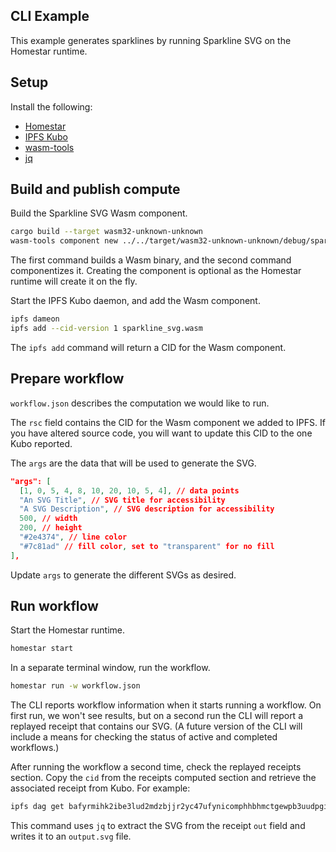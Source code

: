 ## CLI Example

This example generates sparklines by running Sparkline SVG on the Homestar runtime.

## Setup

Install the following:

- [Homestar][homestar]
- [IPFS Kubo][kubo]
- [wasm-tools][wasm-tools]
- [jq][jq]

## Build and publish compute

Build the Sparkline SVG Wasm component.

```sh
cargo build --target wasm32-unknown-unknown
wasm-tools component new ../../target/wasm32-unknown-unknown/debug/sparkline_svg.wasm -o ./sparkline_svg.wasm
```

The first command builds a Wasm binary, and the second command componentizes it. Creating the component is optional as the Homestar runtime will create it on the fly.

Start the IPFS Kubo daemon, and add the Wasm component.

```sh
ipfs dameon
ipfs add --cid-version 1 sparkline_svg.wasm
```

The `ipfs add` command will return a CID for the Wasm component.

## Prepare workflow

`workflow.json` describes the computation we would like to run.

The `rsc` field contains the CID for the Wasm component we added to IPFS. If you have altered source code, you will want to update this CID to the one Kubo reported.

The `args` are the data that will be used to generate the SVG.

```json
"args": [
  [1, 0, 5, 4, 8, 10, 20, 10, 5, 4], // data points
  "An SVG Title", // SVG title for accessibility
  "A SVG Description", // SVG description for accessibility
  500, // width
  200, // height
  "#2e4374", // line color
  "#7c81ad" // fill color, set to "transparent" for no fill
],
```

Update `args` to generate the different SVGs as desired.

## Run workflow

Start the Homestar runtime.

```sh
homestar start
```

In a separate terminal window, run the workflow.

```sh
homestar run -w workflow.json
```

The CLI reports workflow information when it starts running a workflow. On first run, we won't see results, but on a second run the CLI will report a replayed receipt that contains our SVG. (A future version of the CLI will include a means for checking the status of active and completed workflows.)

After running the workflow a second time, check the replayed receipts section. Copy the `cid` from the receipts computed section and retrieve the associated receipt from Kubo. For example:

```sh
ipfs dag get bafyrmihk2ibe3lud2mdzbjjr2yc47ufynicomphhbhmctgewpb3uudpgia | jq ."out[1]" --raw-output > output.svg
```

This command uses `jq` to extract the SVG from the receipt `out` field and writes it to an `output.svg` file.

[homestar]: https://docs.everywhere.computer/getting-started/setup-your-local-node#installing-homestar
[kubo]: https://docs.ipfs.tech/install/command-line/#install-official-binary-distributions
[wasm-tools]: https://github.com/bytecodealliance/wasm-tools#installation
[jq]: https://jqlang.github.io/jq/download/
